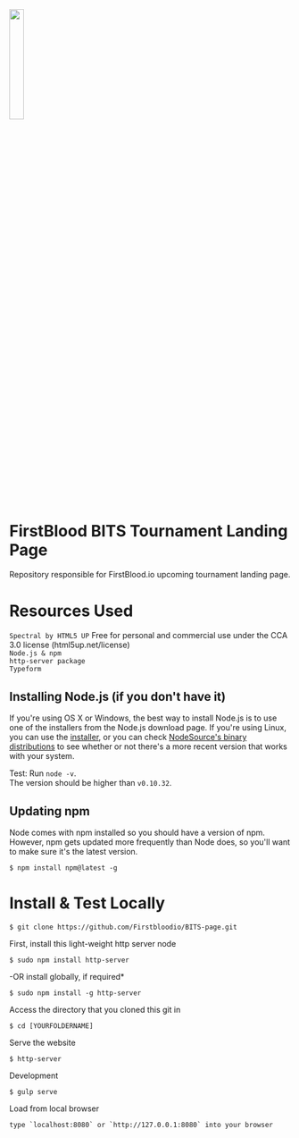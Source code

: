 

<img src='https://github.com/Firstbloodio/firstblood-www/blob/master/resources/img/main/logo_shield_b.jpg' width = '22.5%'>

# FirstBlood BITS Tournament Landing Page
Repository responsible for FirstBlood.io upcoming tournament landing page.

# Resources Used
`Spectral by HTML5 UP` Free for personal and commercial use under the CCA 3.0 license (html5up.net/license)<br>
`Node.js & npm`<br>
`http-server package`<br>
`Typeform`<br>



## Installing Node.js (if you don't have it)

If you're using OS X or Windows, the best way to install Node.js is to use one of the installers from the Node.js download page. If you're using Linux, you can use the <a href ="https://nodejs.org/en/download/">installer</a>, or you can check <a href = "https://github.com/nodesource/distributions">NodeSource's binary distributions</a> to see whether or not there's a more recent version that works with your system.
    
Test: Run `node -v`. <br>
The version should be higher than `v0.10.32`.

## Updating npm

Node comes with npm installed so you should have a version of npm. <br>However, npm gets updated more frequently than Node does, so you'll want to make sure it's the latest version.<br>

    $ npm install npm@latest -g

# Install & Test Locally

    $ git clone https://github.com/Firstbloodio/BITS-page.git

First, install this light-weight http server node

    $ sudo npm install http-server
    
-OR install globally, if required*

    $ sudo npm install -g http-server
    
Access the directory that you cloned this git in

    $ cd [YOURFOLDERNAME]
    
Serve the website

    $ http-server


Development

    $ gulp serve
   
Load from local browser

    type `localhost:8080` or `http://127.0.0.1:8080` into your browser 
    


